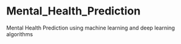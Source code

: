 # Mental_Health_Prediction
Mental Health Prediction using machine learning and deep learning algorithms
